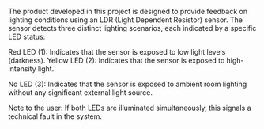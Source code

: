 The product developed in this project is designed to provide feedback on lighting conditions using an LDR (Light Dependent Resistor) sensor.
The sensor detects three distinct lighting scenarios, each indicated by a specific LED status:

Red LED (1): Indicates that the sensor is exposed to low light levels (darkness).
Yellow LED (2): Indicates that the sensor is exposed to high-intensity light.

No LED (3): Indicates that the sensor is exposed to ambient room lighting without any significant external light source.

Note to the user: If both LEDs are illuminated simultaneously, this signals a technical fault in the system.
